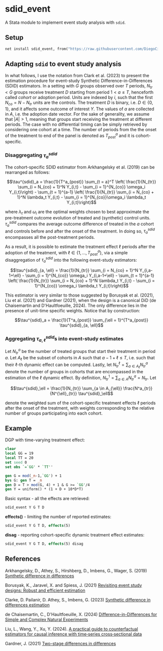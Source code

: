 # sdid_event

A Stata module to implement event study analysis with `sdid`.

## Setup

```stata
net install sdid_event, from("https://raw.githubusercontent.com/DiegoCiccia/sdid/main/sdid_event") replace
```

## Adapting `sdid` to event study analysis

In what follows, I use the notation from Clark et al. (2023) to present the estimation procedure for event-study Synthetic Difference-in-Differences (SDID) estimators.
In a setting with $G$ groups observed over $T$ periods, $N_{tr} < G$ groups receive treatment $D$ starting from period $1 < a \leq T$, henceforth called *cohort* or adoption period.
Units are indexed by $i$, such that the first $N_{co} = N - N_{tr}$ units are the controls.
The treatment $D$ is binary, i.e. $D \in \lbrace 0,1\rbrace$, and it affects some outcome of interest $Y$.
The values of $a$ are collected in $A$, i.e. the adoption date vector.
For the sake of generality, we assume that $|A| > 1$, meaning that groups start receiving the treatment at different periods.
The case with no differential timing can be simply retrieved by considering one cohort at a time.
The number of periods from the the onset of the treatment to end of the panel is denoted as $T^{a}_{post}$ and it is cohort-specific.

### Disaggregating $\tau^{sdid}_a$

The cohort-specific SDID estimator from Arkhangelsky et al. (2019) can be rearranged as follows:

```math
\tau^{sdid}_a = \frac{1}{T^a_{post}} \sum_{t = a}^T \left( \frac{1}{N_{tr}} \sum_{i = N_{co} + 1}^N Y_{i,t} - \sum_{i = 1}^{N_{co}} \omega_i Y_{i,t}\right) -  \sum_{t = 1}^{a-1} \left( \frac{1}{N_{tr}} \sum_{i = N_{co} + 1}^N \lambda_t Y_{i,t} - \sum_{i = 1}^{N_{co}}\omega_i \lambda_t  Y_{i,t}\right)
```

where $\lambda_t$ and $\omega_i$ are the optimal weights chosen to best approximate the pre-treatment outcome evolution of treated and (synthetic) control units. $\tau^{sdid}_a$ compares the average outcome difference of treated in the $a$ cohort and controls before and after the onset of the treatment. In doing so, $\tau^{sdid}_a$ encompasses all the post-treatment periods.

As a result, it is possible to estimate the treatment effect $\ell$ periods after the adoption of the treatment, with $\ell \in \lbrace 1,..., T^a_{post} \rbrace$, via a simple disaggregation of $\tau^{sdid}_a$ into the following event-study estimators:

```math
\tau^{sdid}_{a, \ell} = \frac{1}{N_{tr}} \sum_{i = N_{co} + 1}^N Y_{i,a-1+\ell} - \sum_{i = 1}^{N_{co}} \omega_i Y_{i,a-1+\ell} -  \sum_{t = 1}^{a-1} \left( \frac{1}{N_{tr}} \sum_{i = N_{co} + 1}^N \lambda_t Y_{i,t} - \sum_{i = 1}^{N_{co}}  \omega_i \lambda_t Y_{i,t}\right)
```

This estimator is very similar to those suggested by Borusyak et al. (2021), Liu et al. (2021) and Gardner (2021), when the design is a canonical DiD (de Chaisemartin and D'Haultfoeuille, 2024). The only difference lies in the presence of unit-time specific weights. Notice that by construction:

```math
\tau^{sdid}_a = \frac{1}{T^a_{post}} \sum_{\ell = 1}^{T^a_{post}} \tau^{sdid}_{a, \ell}
```


### Aggregating $\tau^{sdid}_{a,\ell}$s into event-study estimates

Let $N^a_{tr}$ be the number of treated groups that start their treatment in period $a$. Let $A_{\ell}$ be the subset of cohorts in $A$ such that  $a - 1 + \ell \leq T$, i.e. such that their $\ell$-th dynamic effect can be computed. Lastly, let $N^{\ell}_{tr} = \sum_{a \in A_{\ell}} N^a_{tr}$ denote the number of groups in cohorts that are encompassed in the estimation of the $\ell$ dynamic effect. By definition, $N^{1}_{tr} = \sum_{a \in A} N^a_{tr} = N_{tr}$. Let

```math
\tau^{sdid}_\ell = \frac{1}{N_{tr}} \sum_{a \in A_{\ell}} \frac{N^a_{tr}}{N^{\ell}_{tr}} \tau^{sdid}_\ell
```

denote the weighted sum of the cohort-specific treatment effects $\ell$ periods after the onset of the treatment, with weights corresponding to the relative number of groups participating into each cohort.











## Example

DGP with time-varying treatment effect:

```stata
clear
local GG = 19
local TT = 20
set seed 0
set obs `=`GG' * `TT''

gen G = mod(_n-1,`GG') + 1
bys G: gen T = _n
gen D = T > mod(G, 4) + 1 & G >= `GG'/4
gen Y = uniform() * (1 + D + 10*D*T)
```

Basic syntax - all the effects are retrieved:

```stata
sdid_event Y G T D
```

**effects()** - limiting the number of reported estimates:

```stata
sdid_event Y G T D, effects(5)
```

**disag** - reporting cohort-specific dynamic treatment effect estimates:

```stata
sdid_event Y G T D, effects(5) disag
```

## References 

Arkhangelsky, D., Athey, S., Hirshberg, D., Imbens, G., Wager, S. (2019) [Synthetic difference in differences](https://www.nber.org/papers/w25532)

Borusyak, K., Jaravel, X. and Spiess, J. (2021) [Revisiting event study designs: Robust and efficient estimation](https://doi.org/10.1093/restud/rdae007)

Clarke, D. Pailanir, D. Athey, S., Imbens, G. (2023) [Synthetic difference in differences estimation](https://arxiv.org/abs/2301.11859)

de Chaisemartin, C., D'Haultfoeuille, X. (2024) [Difference-in-Differences for Simple and Complex Natural Experiments](https://papers.ssrn.com/sol3/papers.cfm?abstract_id=4487202)

Liu, L., Wang, Y., Xu, Y. (2024). [A practical guide to counterfactual estimators for causal inference with time‐series cross‐sectional data](https://onlinelibrary.wiley.com/doi/full/10.1111/ajps.12723)

Gardner, J. (2021) [Two-stage differences in differences](https://arxiv.org/abs/2207.05943)



